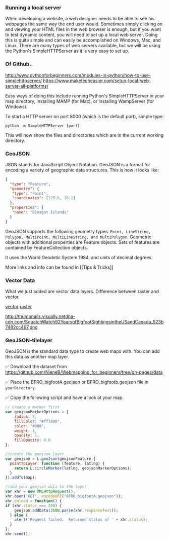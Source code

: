 ### Running a local server

When developing a website, a web designer needs to be able to see his webpages the same way the end user would. Sometimes simply clicking on and viewing your HTML files in the web browser is enough, but if you want to test dynamic content, you will need to set up a local web server. Doing this is quite simple and can easily be accomplished on Windows, Mac, and Linux. There are many types of web servers available, but we will be using the Python's SimpleHTTPServer as it is very easy to set up.


### Of Github.. 


http://www.pythonforbeginners.com/modules-in-python/how-to-use-simplehttpserver/
https://www.maketecheasier.com/setup-local-web-server-all-platforms/



Easy ways of doing this include running Python's SimpleHTTPServer in your map directory, installing MAMP (for Mac), or installing WampServer (for Windows). 



To start a HTTP server on port 8000 (which is the default port), simple type:

```
python -m SimpleHTTPServer [port]
```

This will now show the files and directories which are in the current working
directory.



### GeoJSON

JSON stands for JavaScript Object Notation. 
GeoJSON is a format for encoding a variety of geographic data structures.
This is how it looks like:

``` JSON
{
  "type": "Feature",
  "geometry": {
   "type": "Point",
   "coordinates": [125.6, 10.1]
  },
  "properties": {
   "name": "Dinagat Islands"
  }
}
```

GeoJSON supports the following geometry types: `Point, LineString, Polygon, MultiPoint, MultiLineString, and MultiPolygon`. Geometric objects with additional properties are Feature objects. Sets of features are contained by FeatureCollection objects.

It uses the World Geodetic System 1984, and units of decimal degrees.

More links and info can be found in [[Tips & Tricks]]


### Vector Data

What we just added are vector data layers.
Difference between raster and vector. 

[vector](img/vector_data.png)
[raster](img/raster_data.png)


http://thumbnails.visually.netdna-cdn.com/SquatchWatch92YearsofBigfootSightingsintheUSandCanada_523b7482cc497.png
### GeoJSON-tilelayer
GeoJSON is the standard data type to create web maps with. You can add this data as another map layer.

:white_check_mark: Download the dataset from https://github.com/NieneB/Webmapping_for_beginners/tree/gh-pages/data

:white_check_mark: Place the BFRO_bigfootA.geojson or BFRO_bigfootb.geojson file in `yourDirectory`.

:white_check_mark: Copy the following script and have a look at your map.

``` js
// Create a marker first
var geojsonMarkerOptions = {
    radius: 8,
    fillColor: "#ff7800",
    color: "#000",
    weight: 1,
    opacity: 1,
    fillOpacity: 0.8
};

//create the geojson layer
var geojson = L.geoJson(geojsonFeature,{
  pointToLayer: function (feature, latlng) {
    return L.circleMarker(latlng, geojsonMarkerOptions);
  }
}).addTo(map);

//add your geojson data to the layer
var xhr = new XMLHttpRequest();
xhr.open('GET', encodeURI("BFRO_bigfootA.geojson"));
xhr.onload = function() {
if (xhr.status === 200) {
    geojson.addData(JSON.parse(xhr.responseText));
  } else {
    alert('Request failed.  Returned status of ' + xhr.status);
  }
};
xhr.send();
```